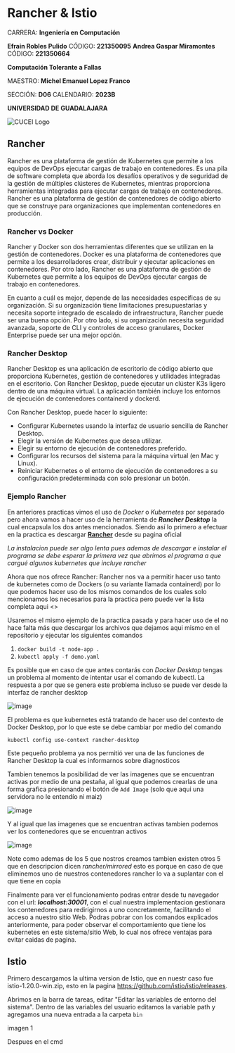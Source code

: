 # Rancher & Istio

CARRERA: **Ingeniería en Computación**

**Efrain Robles Pulido** CÓDIGO: **221350095**
**Andrea Gaspar Miramontes** CÓDIGO: **221350664**

**Computación Tolerante a Fallas**

MAESTRO: **Michel Emanuel Lopez Franco**

SECCIÓN: **D06**    CALENDARIO: **2023B**

**UNIVERSIDAD DE GUADALAJARA**

![CUCEI Logo](https://static.wixstatic.com/media/689543_e867e5de31ce49e7a2c28f84eb1bacf8~mv2.png/v1/fill/w_560,h_150,al_c,q_85,usm_0.66_1.00_0.01,enc_auto/logoudggris.png)


## Rancher
Rancher es una plataforma de gestión de Kubernetes que permite a los equipos de DevOps ejecutar cargas de trabajo en contenedores. Es una pila de software completa que aborda los desafíos operativos y de seguridad de la gestión de múltiples clústeres de Kubernetes, mientras proporciona herramientas integradas para ejecutar cargas de trabajo en contenedores. Rancher es una plataforma de gestión de contenedores de código abierto que se construye para organizaciones que implementan contenedores en producción. 

### Rancher vs Docker

Rancher y Docker son dos herramientas diferentes que se utilizan en la gestión de contenedores. Docker es una plataforma de contenedores que permite a los desarrolladores crear, distribuir y ejecutar aplicaciones en contenedores. Por otro lado, Rancher es una plataforma de gestión de Kubernetes que permite a los equipos de DevOps ejecutar cargas de trabajo en contenedores. 

En cuanto a cuál es mejor, depende de las necesidades específicas de su organización. Si su organización tiene limitaciones presupuestarias y necesita soporte integrado de escalado de infraestructura, Rancher puede ser una buena opción. Por otro lado, si su organización necesita seguridad avanzada, soporte de CLI y controles de acceso granulares, Docker Enterprise puede ser una mejor opción.

### Rancher Desktop

Rancher Desktop es una aplicación de escritorio de código abierto que proporciona Kubernetes, gestión de contenedores y utilidades integradas en el escritorio. Con Rancher Desktop, puede ejecutar un clúster K3s ligero dentro de una máquina virtual. La aplicación también incluye los entornos de ejecución de contenedores containerd y dockerd. 

Con Rancher Desktop, puede hacer lo siguiente:
- Configurar Kubernetes usando la interfaz de usuario sencilla de Rancher Desktop.
- Elegir la versión de Kubernetes que desea utilizar.
- Elegir su entorno de ejecución de contenedores preferido.
- Configurar los recursos del sistema para la máquina virtual (en Mac y Linux).
- Reiniciar Kubernetes o el entorno de ejecución de contenedores a su configuración predeterminada con solo presionar un botón.

### Ejemplo Rancher

En anteriores practicas vimos el uso de *Docker* o *Kubernetes* por separado pero ahora vamos a hacer uso de la herramienta de ***Rancher Desktop*** la cual encapsula los dos antes mencionados. Siendo así lo primero a efectuar en la practica es descargar [**Rancher**](https://github.com/rancher-sandbox/rancher-desktop/releases) desde su pagina oficial

*La instalacion puede ser algo lenta pues ademas de descargar e instalar el programa se debe esperar la primera vez que abrimos el programa a que cargué algunos kubernetes que incluye rancher*

Ahora que nos ofrece Rancher: Rancher nos va a permitir hacer uso tanto de kubernetes como de Dockers (o su variante llamada containerd) por lo que podemos hacer uso de los mismos comandos de los cuales solo mencionamos los necesarios para la practica pero puede ver la lista completa aqui <<efra aqui incluye tus repositorios>>

Usaremos el mismo ejemplo de la practica pasada y para hacer uso de el no hace falta más que descargar los archivos que dejamos aqui mismo en el repositorio y ejecutar los siguientes comandos

1. `docker build -t node-app .` 
2. `kubectl apply -f demo.yaml`

Es posible que en caso de que antes contarás con *Docker Desktop* tengas un problema al momento de intentar usar el comando de kubectl. La respuesta a por que se genera este problema incluso se puede ver desde la interfaz de rancher desktop 

![image](https://github.com/EfrainRP/Kubernetes---Fault-Tolerant/assets/142550697/e812e7c0-45e1-43bf-b211-1cec9d2059fe)

El problema es que kubernetes está tratando de hacer uso del contexto de Docker Desktop, por lo que este se debe cambiar por medio del comando

`kubectl config use-context rancher-desktop`

Este pequeño problema ya nos permitió ver una de las funciones de Rancher Desktop la cual es informarnos sobre diagnosticos

Tambien tenemos la posibilidad de ver las imagenes que se encuentran activas por medio de una pestaña, al igual que podemos crearlas de una forma grafica presionando el botón de `Add Image` (solo que aqui una servidora no le entendío ni maiz)

![image](https://github.com/EfrainRP/Kubernetes---Fault-Tolerant/assets/142550697/3f5adbcb-041d-4e65-aafc-378437909af3)

Y al igual que las imagenes que se encuentran activas tambien podemos ver los contenedores que se encuentran activos

![image](https://github.com/EfrainRP/Kubernetes---Fault-Tolerant/assets/142550697/866b7b6e-854f-4f49-abdd-db5f94ffd48c)

Note como ademas de los 5 que nostros creamos tambien existen otros 5 que en descripcion dicen *rancher/mirrored* esto es porque en caso de que eliminemos uno de nuestros contenedores rancher lo va a suplantar con el que tiene en copia

Finalmente para ver el funcionamiento podras entrar desde tu navegador con el url: ***localhost:30001***, con el cual nuestra implementacion gestionara los contenedores para redirigirnos a uno concretamente, facilitando el acceso a nuestro sitio Web.
Podras pobrar con los comandos explicados anteriormente, para poder observar el comportamiento que tiene los kubernetes en este sistema/sitio Web, lo cual nos ofrece ventajas para evitar caidas de pagina.

## Istio

Primero descargamos la ultima version de Istio, que en nuestr caso fue istio-1.20.0-win.zip, esto en la pagina https://github.com/istio/istio/releases.

Abrimos en la barra de tareas, editar "Editar las variables de entorno del sistema". Dentro de las variables del usuario editamos la variable path y agregamos una nueva entrada a la carpeta `bin`

imagen 1

Despues en el cmd 

